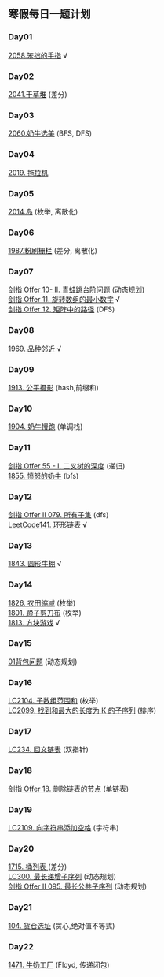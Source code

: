 ## 寒假每日一题计划
### Day01
[2058.笨拙的手指](https://www.acwing.com/problem/content/2060/) √
### Day02
[2041.干草堆](https://www.acwing.com/problem/content/2060/) (差分)
### Day03
[2060.奶牛选美](https://www.acwing.com/problem/content/2062/) (BFS, DFS)
### Day04
[2019. 拖拉机](https://www.acwing.com/problem/content/2021/) 
### Day05
[2014.岛](https://www.acwing.com/problem/content/2016/) (枚举, 离散化)
### Day06
[1987.粉刷栅栏](https://www.acwing.com/problem/content/1989/)  (差分, 离散化)
### Day07
[剑指 Offer 10- II. 青蛙跳台阶问题](https://leetcode-cn.com/problems/qing-wa-tiao-tai-jie-wen-ti-lcof/) (动态规划)  
[剑指 Offer 11. 旋转数组的最小数字](https://leetcode-cn.com/problems/xuan-zhuan-shu-zu-de-zui-xiao-shu-zi-lcof/)  √  
[剑指 Offer 12. 矩阵中的路径](https://leetcode-cn.com/problems/ju-zhen-zhong-de-lu-jing-lcof/) (DFS)  
### Day08
[1969. 品种邻近](https://www.acwing.com/problem/content/1971/) √  
### Day09
[1913. 公平摄影](https://www.acwing.com/problem/content/description/1915/) (hash,前缀和)  
### Day10
[1904. 奶牛慢跑](https://www.acwing.com/problem/content/1906/) (单调栈)
### Day11
[剑指 Offer 55 - I. 二叉树的深度](https://leetcode-cn.com/problems/er-cha-shu-de-shen-du-lcof/) (递归)  
[1855. 愤怒的奶牛](https://www.acwing.com/problem/content/1857/) (bfs)
### Day12  
[剑指 Offer II 079. 所有子集](https://leetcode-cn.com/problems/TVdhkn/) (dfs)  
[LeetCode141. 环形链表](https://leetcode-cn.com/problems/linked-list-cycle/) √  
### Day13
[1843. 圆形牛棚](https://www.acwing.com/problem/content/description/1845/) √
### Day14
[1826. 农田缩减](https://www.acwing.com/problem/content/1828/) (枚举)  
[1801. 蹄子剪刀布](https://www.acwing.com/problem/content/1803/) (枚举)  
[1813. 方块游戏](https://www.acwing.com/problem/content/1815/) √  
### Day15
[01背包问题](https://www.acwing.com/problem/content/description/2/) (动态规划)
### Day16
[LC2104. 子数组范围和](https://leetcode-cn.com/problems/sum-of-subarray-ranges/) (枚举)  
[LC2099. 找到和最大的长度为 K 的子序列](https://leetcode-cn.com/problems/find-subsequence-of-length-k-with-the-largest-sum/) (排序)  
### Day17
[LC234. 回文链表](https://leetcode-cn.com/problems/palindrome-linked-list/) (双指针)
### Day18
[剑指 Offer 18. 删除链表的节点](https://leetcode-cn.com/problems/shan-chu-lian-biao-de-jie-dian-lcof/) (单链表)
### Day19
[LC2109. 向字符串添加空格](https://leetcode-cn.com/problems/adding-spaces-to-a-string/) (字符串)  
### Day20  
[1715. 桶列表 ](https://www.acwing.com/problem/content/description/1717/) (差分)  
[LC300. 最长递增子序列](https://leetcode-cn.com/problems/longest-increasing-subsequence/) (动态规划)  
[剑指 Offer II 095. 最长公共子序列](https://leetcode-cn.com/problems/qJnOS7/) (动态规划)
### Day21
[104. 货仓选址](https://www.acwing.com/problem/content/106/) (贪心,绝对值不等式)  
### Day22
[1471. 牛奶工厂](https://www.acwing.com/problem/content/1473/) (Floyd, 传递闭包)